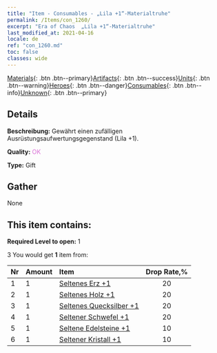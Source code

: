 ```yaml
---
title: "Item - Consumables - „Lila +1“-Materialtruhe"
permalink: /Items/con_1260/
excerpt: "Era of Chaos  „Lila +1“-Materialtruhe"
last_modified_at: 2021-04-16
locale: de
ref: "con_1260.md"
toc: false
classes: wide
---
```

 [Materials](/de/Items/){: .btn .btn--primary}[Artifacts](/de/Items/Artifacts/){: .btn .btn--success}[Units](/de/Items/Units/){: .btn .btn--warning}[Heroes](/de/Items/Heroes/){: .btn .btn--danger}[Consumables](/de/Items/Consumables/){: .btn .btn--info}[Unknown](/de/Items/Unknown/){: .btn .btn--primary}

## Details
 **Beschreibung:** Gewährt einen zufälligen Ausrüstungsaufwertungsgegenstand (Lila +1).

 **Quality:** <span style="color: #DA70D6">OK</span>

 **Type:** Gift

## Gather

  None

## This item contains:

 **Required Level to open:** 1

 3 You would get **1** item  from:

  | Nr | Amount |     Item    | Drop Rate,% |
  |:---|:-------|:------------|:---------:|
  | 1 | 1 | [Seltenes Erz +1](/de/Items/mat_40/) | 20 | 
  | 2 | 1 | [Seltenes Holz +1](/de/Items/mat_41/) | 20 | 
  | 3 | 1 | [Seltenes Quecksilber +1](/de/Items/mat_42/) | 20 | 
  | 4 | 1 | [Seltener Schwefel +1](/de/Items/mat_43/) | 20 | 
  | 5 | 1 | [Seltene Edelsteine +1](/de/Items/mat_44/) | 10 | 
  | 6 | 1 | [Seltener Kristall +1](/de/Items/mat_45/) | 10 | 
